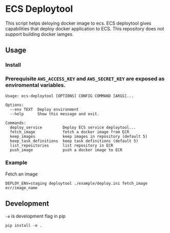 # ECS Deploytool

This script helps deloying docker image to ecs. ECS deploytool gives capabilities that deploy docker application to ECS. This repository does not support building docker iamges.

## Usage

### Install


### Prerequisite `AWS_ACCESS_KEY` and `AWS_SECRET_KEY` are exposed as enviromental variables.

```
Usage: ecs-deploytool [OPTIONS] CONFIG COMMAND [ARGS]...

Options:
  --env TEXT  Deploy environment
  --help      Show this message and exit.

Commands:
  deploy_service         Deploy ECS service deploytool...
  fetch_image            fetch a docker image from ECR
  keep_images            keep images in repository (default 5)
  keep_task_definitions  keep task definitions (default 5)
  list_repositories      list repository in ECR
  push_image             push a docker image to ECR
```

### Example
Fetch an image
```
DEPLOY_ENV=staging deploytool ./example/deploy.ini fetch_image ecr/image_name
```


## Development

`-e` is development flag in pip
```
pip install -e .
```
